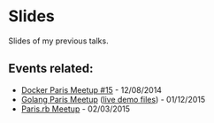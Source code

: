 # Slides
Slides of my previous talks.

## Events related:
* [Docker Paris Meetup #15](http://www.meetup.com/Docker-Paris/events/218574773/) - 12/08/2014
* [Golang Paris Meetup](http://www.meetup.com/Golang-Paris/events/219534237/) ([live demo files](https://github.com/foliea/docker-example)) - 01/12/2015
* [Paris.rb Meetup](https://www.rubyparis.org/) - 02/03/2015
